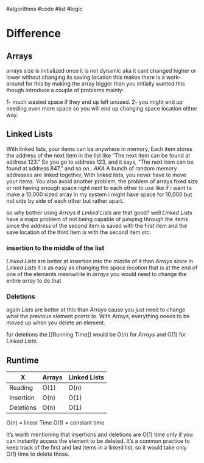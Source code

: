 #algorithms #code #list #logic 

# Difference
## Arrays
arrays size is initialized once it is not dynamic aka it cant changed higher or lower without changing its saving location this makes there is a work-around for this by making the array bigger than you initially wanted this though introduce a couple of problems mainly:

1- much wasted space if they end up left unused.
2- you might end up needing even more space so you will end up changing space location either way.
## Linked Lists
With linked lists, your items can be anywhere in memory, Each item stores the address of the next item in the list like “The next item can be found at address 123.” So you go to address 123, and it says, “The next item can be found at address 847,” and so on..  _AKA_ A bunch of random memory addresses are linked together, With linked lists, you never have to move your items. You also avoid another problem, the problem of arrays fixed size or not having enough space right next to each other to use like if i want to make a 10,000 sized array in my system i might have space for 10,000 but not side by side of each other but rather apart.

so why bother using *Arrays* if *Linked Lists* are that good?
well *Linked Lists* have a major problem of not being capable of jumping through the items 
since the address of the second item is saved with the first item and the save location of the third item is with the second item _etc._ 


### insertion to the middle of the list
_Linked Lists_ are better at insertion into the middle of it than _Arrays_ since in _Linked Lists_ it is as easy as changing the *space location* that is at the end of one of the elements
meanwhile in *arrays* you would need to change the entire *array* to do that 

### Deletions
again _Lists_ are better at this than _Arrays_ cause you just need to change what the previous element points to. With Arrays, everything needs to be moved up when you delete an element.

for deletions the [[Running Time]] would be O(n) for *Arrays* and O(1) for *Linked Lists*.
## Runtime


| X         | Arrays | Linked Lists |
| --------- | ------ | ------------ |
| Reading   | O(1)   | O(n)         |
| Insertion | O(n)   | O(1)         |
| Deletions | O(n)   | O(1)         |

O(n) = linear Time
O(1) = constant time

It’s worth mentioning that insertions and deletions are O(1) time only if you can instantly access the element to be deleted. It’s a common practice to keep track of the first and last items in a linked list, so it would take only O(1) time to delete those.